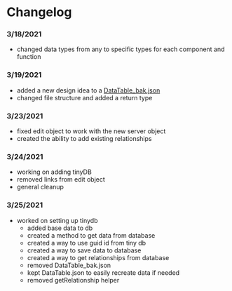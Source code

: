 # Changelog
### 3/18/2021
- changed data types from any to specific types for each component and function

### 3/19/2021
- added a new design idea to a [DataTable_bak.json](server/src/DataTable_bak.json)
- changed file structure and added a return type

### 3/23/2021
- fixed edit object to work with the new server object
- created the ability to add existing relationships

### 3/24/2021
- working on adding tinyDB
- removed links from edit object
- general cleanup

### 3/25/2021
- worked on setting up tinydb
  - added base data to db
  - created a method to get data from database
  - created a way to use guid id from tiny db
  - created a way to save data to database
  - created a way to get relationships from database
  - removed DataTable_bak.json
  - kept DataTable.json to easily recreate data if needed
  - removed getRelationship helper
  